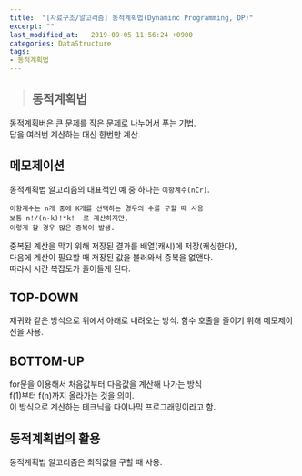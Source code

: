 ```yaml
---
title:  "[자료구조/알고리즘] 동적계획법(Dynaminc Programming, DP)"
excerpt: ""
last_modified_at:   2019-09-05 11:56:24 +0900
categories: DataStructure
tags:
- 동적계획법
---
```

  
  
>## 동적계획법  
  
동적계획버은 큰 문제를 작은 문제로 나누어서 푸는 기법.  
답을 여러번 계산하는 대신 한번만 계산.  
  
  
## 메모제이션  
  
동적계획법 알고리즘의 대표적인 예 중 하나는 `이항계수(nCr)`.  

```
이항계수는 n개 중에 K개를 선택하는 경우의 수를 구할 때 사용
보통 n!/(n-k)!*k!  로 계산하지만, 
이렇게 할 경우 많은 중복이 발생.  
```

  
중복된 계산을 막기 위해 저장된 결과를 배열(캐시)에 저장(캐싱한다),   
다음에 계산이 필요할 때 저장된 값을 불러와서 중복을 없앤다.  
따라서 시간 복잡도가 줄어들게 된다.  
  
  
## TOP-DOWN  
  
재귀와 같은 방식으로 위에서 아래로 내려오는 방식.
함수 호출을 줄이기 위해 메모제이션을 사용.  
  
  
## BOTTOM-UP  
  
for문을 이용해서 처음값부터 다음값을 계산해 나가는 방식  
f(1)부터 f(n)까지 올라가는 것을 의미.  
이 방식으로 계산하는 테크닉을 다이나믹 프로그래밍이라고 함.  
   
  
## 동적계획법의 활용  
  
동적계획법 알고리즘은 최적값을 구할 때 사용.  
  

